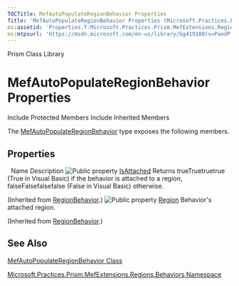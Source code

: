 ```yaml
---
TOCTitle: MefAutoPopulateRegionBehavior Properties
Title: 'MefAutoPopulateRegionBehavior Properties (Microsoft.Practices.Prism.MefExtensions.Regions.Behaviors)'
ms:assetid: 'Properties.T:Microsoft.Practices.Prism.MefExtensions.Regions.Behaviors.MefAutoPopulateRegionBehavior'
ms:mtpsurl: 'https://msdn.microsoft.com/en-us/library/Gg419180(v=PandP.50)'
---
```


Prism Class Library

MefAutoPopulateRegionBehavior Properties
========================================

Include Protected Members
Include Inherited Members

The [MefAutoPopulateRegionBehavior](https://msdn.microsoft.com/t:microsoft.practices.prism.mefextensions.regions.behaviors.mefautopopulateregionbehavior) type exposes the following members.

Properties
----------

<span id="propertyTableToggle"></span>
 
Name
Description
![](https://msdn.microsoft.com/en-us/Gg419180.pubproperty(en-us,PandP.50).gif "Public property")
[IsAttached](https://msdn.microsoft.com/p:microsoft.practices.prism.regions.regionbehavior.isattached)
Returns trueTruetruetrue (True in Visual Basic) if the behavior is attached to a region, falseFalsefalsefalse (False in Visual Basic) otherwise.

(Inherited from [RegionBehavior](https://msdn.microsoft.com/t:microsoft.practices.prism.regions.regionbehavior).)
![](https://msdn.microsoft.com/en-us/Gg419180.pubproperty(en-us,PandP.50).gif "Public property")
[Region](https://msdn.microsoft.com/p:microsoft.practices.prism.regions.regionbehavior.region)
Behavior's attached region.

(Inherited from [RegionBehavior](https://msdn.microsoft.com/t:microsoft.practices.prism.regions.regionbehavior).)

See Also
--------

<span id="seeAlsoToggle"></span>
[MefAutoPopulateRegionBehavior Class](https://msdn.microsoft.com/t:microsoft.practices.prism.mefextensions.regions.behaviors.mefautopopulateregionbehavior)

[Microsoft.Practices.Prism.MefExtensions.Regions.Behaviors Namespace](https://msdn.microsoft.com/n:microsoft.practices.prism.mefextensions.regions.behaviors)

